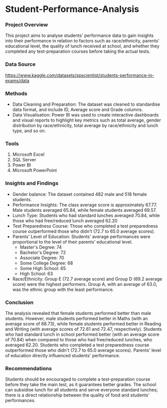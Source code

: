 # Student-Performance-Analysis

### Project Overview
This project aims to analyse students' performance data to gain insights into their performance in relation to factors such as race/ethnicity, parents' educational level, the quality of lunch received at school, and whether they completed any test-preparation courses before taking the actual tests.

### Data Source
https://www.kaggle.com/datasets/spscientist/students-performance-in-exams/data

### Methods
- Data Cleaning and Preparation: The dataset was cleaned to standardise data format, and include ID, Average score and Grade columns.
- Data Visualisation: Power BI was used to create interactive dashboards and visual reports to highlight key metrics such as total average, gender distribution by race/ethnicity, total average by race/ethnicity and lunch type, and so on.

### Tools
1.  Microsoft Excel
2.  SQL Server
3.  Power BI
4.  Microsoft PowerPoint 

### Insights and Findings
- Gender balance: The dataset contained 482 male and 518 female students.
- Performance Insights: The class average score is approximately 67.77. Male students averaged 65.84, while female students averaged 69.57.
- Lunch Type: Students who had standard lunches averaged 70.84, while those who had free/reduced lunch averaged 62.20
- Test Preparedness Course: Those who completed a test preparedness course outperformed those who didn't (72.7 to 65.0 average scores).
- Parents' Level of Education: Students' average performances were proportional to the level of their parents' educational level.
  - Master's Degree: 74
  - Bachelor's Degree: 72
  - Associate Degree: 70
  - Some College Degree: 68
  - Some High School: 65
  - High School: 63
- Race/Ethnicity: Group E (72.7 average score) and Group D (69.2 average score) were the highest performers.
Group A, with an average of 63.0, was the ethnic group with the least performance.

### Conclusion
The analysis revealed that female students performed better than male students. However, male students performed better in Maths (with an average score of 68.73), while female students performed better in Reading and Writing (with average scores of 72.61 and 72.47, respectively).
Students who had standard lunch in school performed better (with an average score of 70.84) when compared to those who had free/reduced lunches, who averaged 62.20. Students who completed a test preparedness course outperformed those who didn't (72.7 to 65.0 average scores). Parents' level of education directly influenced students' performance.

### Recommendations
Students should be encouraged to complete a test-preparation course before they take the main test, as it guarantees better grades. The school can subsidise lunch for all students and serve everyone standard lunches; there is a direct relationship between the quality of food and students' performances.

